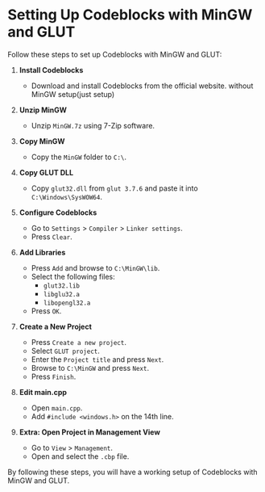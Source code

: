 # Setting Up Codeblocks with MinGW and GLUT

Follow these steps to set up Codeblocks with MinGW and GLUT:

1. **Install Codeblocks**
    - Download and install Codeblocks from the official website. without MinGW setup(just setup)

2. **Unzip MinGW**
    - Unzip `MinGW.7z` using 7-Zip software.

3. **Copy MinGW**
    - Copy the `MinGW` folder to `C:\`.

4. **Copy GLUT DLL**
    - Copy `glut32.dll` from `glut 3.7.6` and paste it into `C:\Windows\SysWOW64`.

5. **Configure Codeblocks**
    - Go to `Settings` > `Compiler` > `Linker settings`.
    - Press `Clear`.

6. **Add Libraries**
    - Press `Add` and browse to `C:\MinGW\lib`.
    - Select the following files:
      - `glut32.lib`
      - `libglu32.a`
      - `libopengl32.a`
    - Press `OK`.

7. **Create a New Project**
    - Press `Create a new project`.
    - Select `GLUT project`.
    - Enter the `Project title` and press `Next`.
    - Browse to `C:\MinGW` and press `Next`.
    - Press `Finish`.

8. **Edit main.cpp**
    - Open `main.cpp`.
    - Add `#include <windows.h>` on the 14th line.

9. **Extra: Open Project in Management View**
    - Go to `View` > `Management`.
    - Open and select the `.cbp` file.

By following these steps, you will have a working setup of Codeblocks with MinGW and GLUT.